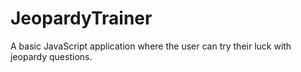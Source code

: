 # JeopardyTrainer
A basic JavaScript application where the user can try their luck with jeopardy questions.
